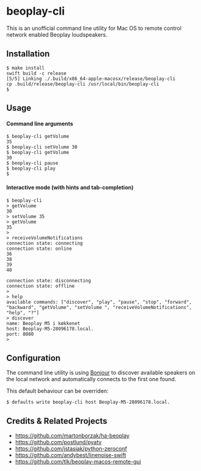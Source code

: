 # beoplay-cli

This is an unofficial command line utility for Mac OS to remote control network enabled Beoplay loudspeakers.

## Installation

```
$ make install
swift build -c release
[5/5] Linking ./.build/x86_64-apple-macosx/release/beoplay-cli
cp .build/release/beoplay-cli /usr/local/bin/beoplay-cli
$ 
```

## Usage

#### Command line arguments
```
$ beoplay-cli getVolume
35
$ beoplay-cli setVolume 30
$ beoplay-cli getVolume
30
$ beoplay-cli pause
$ beoplay-cli play
$ 
```

#### Interactive mode (with hints and tab-completion)
```
$ beoplay-cli
> getVolume
30
> setVolume 35
> getVolume
35
> 
> receiveVolumeNotifications
connection state: connecting
connection state: online
36
38
39
40

connection state: disconnecting
connection state: offline
> 
> help
available commands: ["discover", "play", "pause", "stop", "forward", "backward", "getVolume", "setVolume ", "receiveVolumeNotifications", "help", "?"]
> discover
name: Beoplay M5 i køkkenet
host: Beoplay-M5-28096178.local.
port: 8080
> 
```

## Configuration
The command line utility is using [Bonjour](https://en.wikipedia.org/wiki/Bonjour_(software)) to discover available speakers on the local network and automatically connects to the first one found.

This default behaviour can be overriden:
```
$ defaults write beoplay-cli host Beoplay-M5-28096178.local.
```

## Credits & Related Projects
- https://github.com/martonborzak/ha-beoplay
- https://github.com/postlund/pyatv
- https://github.com/jstasiak/python-zeroconf
- https://github.com/andybest/linenoise-swift
- https://github.com/tlk/beoplay-macos-remote-gui
